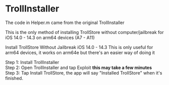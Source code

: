 # TrollInstaller

The code in Helper.m came from the original TrollInstaller

This is the only method of installing TrollStore without computer/jailbreak for iOS 14.0 - 14.3 on arm64 devices (A7 - A11)

Install TrollStore Without Jailbreak iOS 14.0 - 14.3
This is only useful for arm64 devices, it works on arm64e but there's an easier way of doing it

Step 1: Install TrollInstaller<br>Step 2: Open TrollInstaller and tap Exploit **this may take a few minutes**<br>Step 3: Tap Install TrollStore, the app will say "Installed TrollStore" when it's finished.
